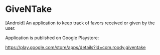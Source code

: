 # GiveNTake
[Android] An application to keep track of favors received or given by the user.

Application is published on Google Playstore:

https://play.google.com/store/apps/details?id=com.roody.giventake
